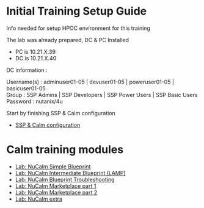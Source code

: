 # Initial Training Setup Guide

Info needed for setup HPOC environment for this training

The lab was already prepared, DC & PC Installed

- PC is 10.21.X.39
- DC is 10.21.X.40

DC information :

Username(s) : adminuser01-05 | devuser01-05   | poweruser01-05  | basicuser01-05  
Group :       SSP Admins     | SSP Developers | SSP Power Users | SSP Basic Users  
Password :    nutanix/4u

Start by finishing SSP & Calm configuration

- [SSP & Calm configuration](./prism_central/prism_central_setup.rst)

# Calm training modules

- [Lab: NuCalm Simple Blueprint](./lab1/calm_workshop_lab1.rst)
- [Lab: NuCalm Intermediate Blueprint (LAMP)](./lab2/calm_workshop_lab2.rst)
- [Lab: NuCalm Blueprint Troubleshooting](./lab3/calm_workshop_lab3_troubleshooting.rst)
- [Lab: NuCalm Marketplace part 1](./lab4/calm_workshop_lab4_marketplace.rst)
- [Lab: NuCalm Marketplace part 2](./lab8/calm_workshop_lab8_marketplace.rst)
- [Lab: NuCalm extra](./lab17/calm_workshop_extra.rst)
